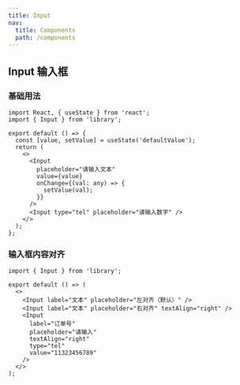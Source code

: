 ```yaml
---
title: Input
nav:
  title: Components
  path: /components
---
```


## Input 输入框

### 基础用法

```tsx
import React, { useState } from 'react';
import { Input } from 'library';

export default () => {
  const [value, setValue] = useState('defaultValue');
  return (
    <>
      <Input
        placeholder="请输入文本"
        value={value}
        onChange={(val: any) => {
          setValue(val);
        }}
      />
      <Input type="tel" placeholder="请输入数字" />
    </>
  );
};
```

### 输入框内容对齐

```tsx
import { Input } from 'library';

export default () => (
  <>
    <Input label="文本" placeholder="左对齐（默认）" />
    <Input label="文本" placeholder="右对齐" textAlign="right" />
    <Input
      label="订单号"
      placeholder="请输入"
      textAlign="right"
      type="tel"
      value="11323456789"
    />
  </>
);
```

<code src="./demo.tsx" identifier="input-demo-phone" phone></code>
<API src="./index.tsx"></API>

